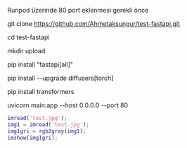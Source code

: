 Runpod üzerinde 80 port eklenmesi gerekli önce

git clone https://github.com/Ahmetaksungur/test-fastapi.git

cd test-fastapi

mkdir upload

pip install "fastapi[all]"

pip install --upgrade diffusers[torch]

pip install transformers

uvicorn main:app --host 0.0.0.0 --port 80

```matlab
imread('test.jpg');
img1 = imread('test.jpg');
img1gri = rgb2gray(img1);
imshow(img1gri);
```
